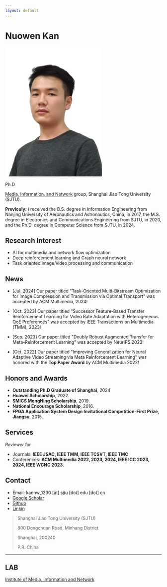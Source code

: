 ```yaml
---
layout: default
---
```


# Nuowen Kan

<img class="profile-picture" src="nwkan_p3.jpg" width = "311" height = "414">

Ph.D

[Media, Information, and Network](http://min.sjtu.edu.cn/) group, Shanghai Jiao Tong University (SJTU). 

__Previouly:__ I received the B.S. degree in Information Engineering from Nanjing University of Aeronautics and Astronautics, China, in 2017, the M.S. degree in Electronics and Communications Engineering from SJTU, in 2020, and the Ph.D. degree in Computer Science from SJTU, in 2024.  

## Research Interest

- AI for multimedia and network flow optimization
- Deep reinforcement learning and Graph neural network
- Task oriented image/video processing and communication

## News
- [Jul. 2024] Our paper titled "Task-Oriented Multi-Bitstream Optimization for Image Compression and Transmission via Optimal Transport" was accepted by ACM Multimedia, 2024!

- [Oct. 2023] Our paper titled "Successor Feature-Based Transfer Reinforcement Learning for Video Rate Adaptation with Heterogeneous QoE Preferences" was accepted by IEEE Transactions on Multimedia (TMM), 2023!

- [Sep. 2023] Our paper titled "Doubly Robust Augmented Transfer for Meta-Reinforcement Learning" was accepted by NeurIPS 2023!

- [Oct. 2022] Our paper titled "Improving Generalization for Neural Adaptive Video Streaming via Meta Reinforcement Learning" was honored with the **Top Paper Award** by ACM Multimedia 2022!

## Honors and Awards

<!-- - **Science and Technology Advancement Award-First Prize, Shanghai**, 2022. -->
- **Outstanding Ph.D Graduate of Shanghai**, 2024
- **Huawei Scholarship**, 2022.
- **SMICS MengNing Scholarship**, 2019.
- **National Encourage Scholarship**, 2016.
- **FPGA Application System Design Invitational Competition-First Prize, Jiangsu**, 2015.

## Services
*Reviewer* for 
- Journals: **IEEE JSAC, IEEE TMM, IEEE TCSVT, IEEE TMC**
- Conferences: **ACM Multimedia 2022, 2023, 2024, IEEE ICC 2023, 2024, IEEE WCNC 2023**.

## Contact

* Email: kannw_1230 [at] sjtu [dot] edu [dot] cn
* [Google Scholar](https://scholar.google.com/citations?user=OKrLi6UAAAAJ&hl)
* [Github](https://github.com/confiwent)
* [Linkin](https://www.linkedin.com/in/%E8%AF%BA%E6%96%87-%E9%98%9A-763004119/)

> Shanghai Jiao Tong University (SJTU)
> 
> 800 Dongchuan Road, Minhang District
>
> Shanghai, 200240
>
> P.R. China

<!-- > Rm. 307, No.1 SEIEE Buliding, 
>
> Shanghai Jiao Tong University (SJTU)
>
> 800 Dongchuan Road, Minhang District
>
> Shanghai, 200240
>
> P.R. China -->

---

## LAB 

[Institute of Media, Information and Network](https://min.sjtu.edu.cn)

